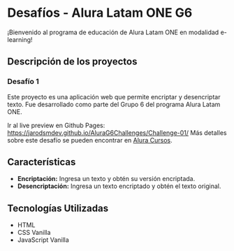 # Desafíos - Alura Latam ONE G6

¡Bienvenido al programa de educación de Alura Latam ONE en modalidad e-learning!

## Descripción de los proyectos

### Desafío 1
Este proyecto es una aplicación web que permite encriptar y desencriptar texto. Fue desarrollado como parte del Grupo 6 del programa Alura Latam ONE.

Ir al live preview en Github Pages: <a href="https://jarodsmdev.github.io/AluraG6Challenges/Challenge-01/" target="_blank">https://jarodsmdev.github.io/AluraG6Challenges/Challenge-01/</a>
Más detalles sobre este desafío se pueden encontrar en <a href="https://www.aluracursos.com/challenges/principiante-en-programacion/semana-01-implementando-html-y-css" target="_blank">Alura Cursos</a>.

## Características

- **Encriptación:** Ingresa un texto y obtén su versión encriptada.
- **Desencriptación:** Ingresa un texto encriptado y obtén el texto original.

## Tecnologías Utilizadas

- HTML
- CSS Vanilla
- JavaScript Vanilla




